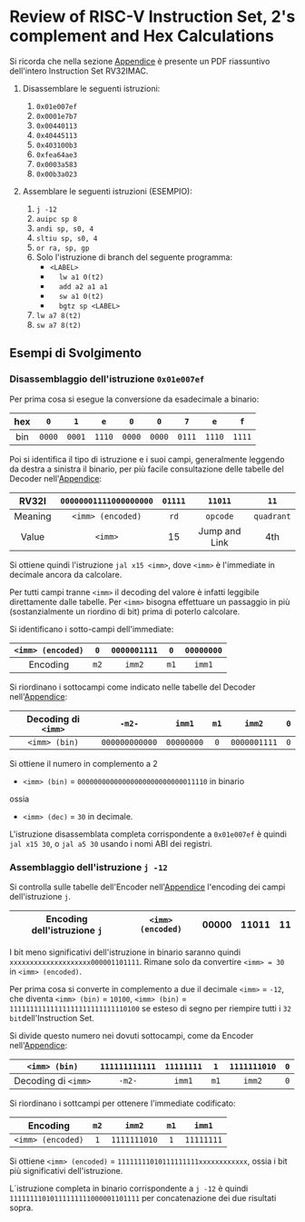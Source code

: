 # Review of RISC-V Instruction Set, 2's complement and Hex Calculations

Si ricorda che nella sezione [Appendice](./5_appendix.md) è presente un PDF riassuntivo dell'intero Instruction Set RV32IMAC.

1. Disassemblare le seguenti istruzioni:  
    1. ```0x01e007ef```   
    2. ```0x0001e7b7```                                                                    
    3. ```0x00440113```                                                                  
    4. ```0x40445113```                                                                  
    5. ```0x403100b3```                                                                  
    6. ```0xfea64ae3```                                                                   
    7. ```0x0003a583```                                                                  
    8. ```0x00b3a023```

2. Assemblare le seguenti istruzioni (ESEMPIO):
    1. ```j -12```                                                                             
    2. ```auipc sp 8```                                                                     
    3. ```andi sp, s0, 4```                                                               
    4. ```sltiu sp, s0, 4```                                                               
    5. ```or ra, sp, gp```                                                                      
    6. Solo l'istruzione di branch del seguente programma:  
        - ```<LABEL>```  
        - &nbsp;&nbsp;&nbsp;&nbsp;```lw a1 0(t2)```   
        - &nbsp;&nbsp;&nbsp;&nbsp;```add a2 a1 a1```  
        - &nbsp;&nbsp;&nbsp;&nbsp;```sw a1 0(t2)```  
        - &nbsp;&nbsp;&nbsp;&nbsp;```bgtz sp <LABEL>```                                   
    7. ```lw a7 8(t2)```                                                                   
    8. ```sw a7 8(t2)```
     


## Esempi di Svolgimento

### Disassemblaggio dell'istruzione ```0x01e007ef```

Per prima cosa si esegue la conversione da esadecimale a binario:

| hex |  ```0```   |  ```1```   |  ```e```   |  ```0```   |  ```0```   |  ```7```   |  ```e```   |  ```f```   |
|:---:|:----------:|:----------:|:----------:|:----------:|:----------:|:----------:|:----------:|:----------:|
| bin | ```0000``` | ```0001``` | ```1110``` | ```0000``` | ```0000``` | ```0111``` | ```1110``` | ```1111``` |

Poi si identifica il tipo di istruzione e i suoi campi, generalmente leggendo da destra a sinistra il binario, per più facile consultazione delle tabelle del Decoder nell'[Appendice](./5_appendix.md):

|  RV32I  | ```00000001111000000000``` |  ```01111```   |     ```11011```     |       ```11```       |
|:-------:|:--------------------------:|:--------------:|:-------------------:|:--------------------:|
| Meaning |   ```<imm> (encoded)```    |    ```rd```    |    ```opcode```     |    ```quadrant```    |
|  Value  |   ```<imm>```              |       15       |    Jump and Link    |         4th          |

Si ottiene quindi l'istruzione ```jal x15 <imm>```, dove ```<imm>``` è l'immediate in decimale ancora da calcolare.

Per tutti campi tranne ```<imm>``` il decoding del valore è infatti leggibile direttamente dalle tabelle. Per ```<imm>``` bisogna effettuare un passaggio in più (sostanzialmente un riordino di bit) prima di poterlo calcolare.

Si identificano i sotto-campi dell'immediate:

| ```<imm> (encoded)``` | ```0```  | ```0000001111``` | ```0```  | ```00000000``` |
|:---------------------:|:--------:|:----------------:|:--------:|:--------------:|
|       Encoding        | ```m2``` |    ```imm2```    | ```m1``` |   ```imm1```   |

Si riordinano i sottocampi come indicato nelle tabelle del Decoder nell'[Appendice](./5_appendix.md):

| Decoding di ```<imm>``` |     ```-m2-```     |   ```imm1```   | ```m1``` |    ```imm2```    | ```0``` |
|:-----------------------:|:------------------:|:--------------:|:--------:|:----------------:|:-------:|
| ```<imm> (bin)```       | ```000000000000``` | ```00000000``` | ```0```  | ```0000001111``` | ```0``` |

Si ottiene il numero in complemento a 2 
- ```<imm> (bin)``` = ```00000000000000000000000000011110``` in binario

ossia 
- ```<imm> (dec)``` = ```30``` in decimale.

L'istruzione disassemblata completa corrispondente a ```0x01e007ef``` è quindi ```jal x15 30```, o ```jal a5 30``` usando i nomi ABI dei registri.

### Assemblaggio dell'istruzione ```j -12```

Si controlla sulle tabelle dell'Encoder nell'[Appendice](./5_appendix.md) l'encoding dei campi dell'istruzione ```j```. 

| Encoding dell'istruzione ```j``` | ```<imm> (encoded)``` | 00000 |     11011     |    11    |
|:--------------------------------:|:---------------------:|:-----:|:-------------:|:--------:|

I bit meno significativi dell'istruzione in binario saranno quindi ```xxxxxxxxxxxxxxxxxxxx000001101111```. Rimane solo da convertire ```<imm> = 30 ``` in ```<imm> (encoded)```.

Per prima cosa si converte in complemento a due il decimale ```<imm>``` = ```-12```, che diventa ```<imm> (bin)``` = ```10100```, ```<imm> (bin)``` = ```11111111111111111111111111110100``` se esteso di segno per riempire tutti i ```32 bit```dell'Instruction Set.

Si divide questo numero nei dovuti sottocampi, come da Encoder nell'[Appendice](./5_appendix.md):

| ```<imm> (bin)```       | ```111111111111``` | ```11111111``` | ```1```  | ```1111111010``` | ```0``` |
|:-----------------------:|:------------------:|:--------------:|:--------:|:----------------:|:-------:|
| Decoding di ```<imm>``` |     ```-m2-```     |   ```imm1```   | ```m1``` |    ```imm2```    | ```0``` |

Si riordinano i sottcampi per ottenere l'immediate codificato:

|       Encoding        | ```m2``` |    ```imm2```    | ```m1``` |   ```imm1```   |
|:---------------------:|:--------:|:----------------:|:--------:|:--------------:|
| ```<imm> (encoded)``` | ```1```  | ```1111111010``` | ```1```  | ```11111111``` |

Si ottiene ```<imm> (encoded)``` = ```11111111010111111111xxxxxxxxxxxx```, ossia i bit più significativi dell'istruzione. 

L´istruzione completa in binario corrispondente a ```j -12``` è quindi ```11111111010111111111000001101111``` per concatenazione dei due risultati sopra.




